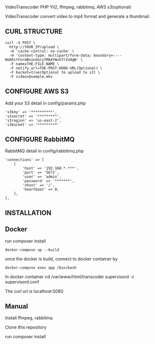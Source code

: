 VideoTranscoder PHP Yii2, ffmpeg, rabbitmq, AWS s3(optional)

VideoTranscoder convert video to mp4 format and generate a thumbnail.


CURL STRUCTURE
-------------------

    curl -X POST \
      http://YOUR_IP/upload \
      -H 'cache-control: no-cache' \
      -H 'content-type: multipart/form-data; boundary=----WebKitFormBoundary7MA4YWxkTrZu0gW' \
      -F name=THE-FILE-NAME \
      -F notify_url=THE-POST-HOOK-URL(Optional) \
      -F bucket=true(Optional to upload to s3) \
      -F video=@sample.mkv

CONFIGURE AWS S3
-------------------
Add your S3 detail in config/params.php

    's3key' => '**********',
    's3secret' => '*********',
    's3region' => 'us-east-2',
    's3bucket' => '*********'


CONFIGURE RabbitMQ
-------------------
RabbitMQ detail in config/rabbitmq.php

    'connections' => [
        [
            'host' => '192.168.*.***',
            'port' => '5672',
            'user' => 'admin',
            'password' => '*******',
            'vhost' => '/',
            'heartbeat' => 0,
        ],
    ],


INSTALLATION
------------

Docker
------

run 
    composer install
    
    docker-compose up --build

once the docker is build, connect to docker container by

    docker-compose exec app /bin/bash

In docker container
    cd /var/www/html/transcoder
    supervisord -c supervisord.conf

The curl url is localhost:5080


Manual
------

Install ffmpeg, rabbitmq

Clone this repository

run 
    composer install
